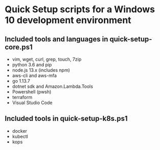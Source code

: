# Quick Setup scripts for a Windows 10 development environment

## Included tools and languages in quick-setup-core.ps1

- vim, wget, curl, grep, touch, 7zip
- python 3.6 and pip
- node.js 13.x (includes npm)
- aws-cli and aws-mfa
- go 1.13.7
- dotnet sdk and Amazon.Lambda.Tools
- Powershell (pwsh)
- terraform
- Visual Studio Code

## Included tools in quick-setup-k8s.ps1

- docker
- kubectl
- kops